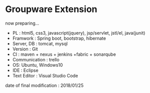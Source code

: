 # Groupware Extension

now preparing... 

- PL : html5, css3, javascript(jquery), jsp/servlet, jstl/el, java(junit)
- Framwork : Spring boot, bootstrap, hibernate
- Server, DB : tomcat, mysql
- Version : Git
- Cl : maven + nexus + jenkins +fabric + sonarqube
- Communication : trello
- OS: Ubuntu, Windows10
- IDE : Eclipse
- Text Editor : Visual Studio Code


date of final modification : 2018/01/25
